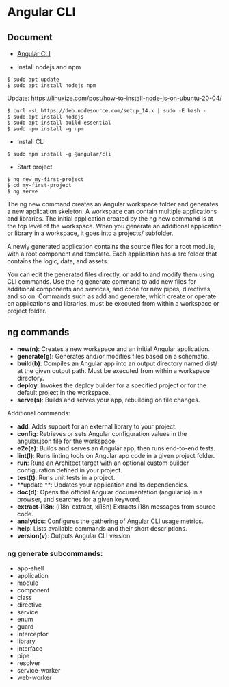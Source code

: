 # Angular CLI

## Document
- [Angular CLI](https://angular.io/cli)

- Install  nodejs and npm
```
$ sudo apt update
$ sudo apt install nodejs npm
```
Update: https://linuxize.com/post/how-to-install-node-js-on-ubuntu-20-04/
```
$ curl -sL https://deb.nodesource.com/setup_14.x | sudo -E bash -
$ sudo apt install nodejs
$ sudo apt install build-essential
$ sudo npm install -g npm 
```
- Install CLI
```
$ sudo npm install -g @angular/cli
```
- Start project
```
$ ng new my-first-project
$ cd my-first-project
$ ng serve
```

The ng new command creates an Angular workspace folder and generates a new application skeleton. A workspace can contain multiple applications and libraries. The initial application created by the ng new command is at the top level of the workspace. When you generate an additional application or library in a workspace, it goes into a projects/ subfolder.

A newly generated application contains the source files for a root module, with a root component and template. Each application has a src folder that contains the logic, data, and assets.

You can edit the generated files directly, or add to and modify them using CLI commands. Use the ng generate command to add new files for additional components and services, and code for new pipes, directives, and so on. Commands such as add and generate, which create or operate on applications and libraries, must be executed from within a workspace or project folder.

## ng commands
- **new(n)**: Creates a new workspace and an initial Angular application.
- **generate(g)**: Generates and/or modifies files based on a schematic.
- **build(b)**: Compiles an Angular app into an output directory named dist/ at the given output path. Must be executed from within a workspace directory.
- **deploy**: Invokes the deploy builder for a specified project or for the default project in the workspace.
- **serve(s)**: Builds and serves your app, rebuilding on file changes.

Additional commands:
- **add**: Adds support for an external library to your project.
- **config**: Retrieves or sets Angular configuration values in the angular.json file for the workspace.
- **e2e(e)**: Builds and serves an Angular app, then runs end-to-end tests.
- **lint(l)**: Runs linting tools on Angular app code in a given project folder.
- **run**: Runs an Architect target with an optional custom builder configuration defined in your project.
- **test(t)**: Runs unit tests in a project.
- **update **: Updates your application and its dependencies. 
- **doc(d)**: Opens the official Angular documentation (angular.io) in a browser, and searches for a given keyword.
- **extract-i18n**: (i18n-extract, xi18n) Extracts i18n messages from source code.
- **analytics**: Configures the gathering of Angular CLI usage metrics.
- **help**: Lists available commands and their short descriptions.
- **version(v)**: Outputs Angular CLI version.

### ng generate subcommands:
-   app-shell
-    application
-    module
-    component
-    class
-    directive
-    service
-    enum
-    guard
-    interceptor
-    library
-    interface
-    pipe
-    resolver
-    service-worker
-    web-worker

